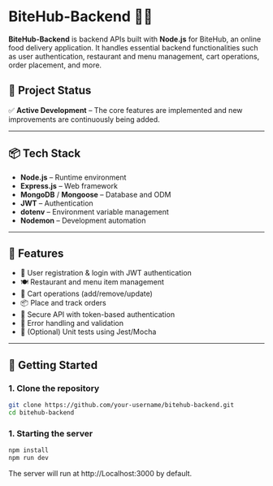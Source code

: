 # BiteHub-Backend 🍔🚀

**BiteHub-Backend** is backend APIs built with **Node.js** for BiteHub, an online food delivery application. It handles essential backend functionalities such as user authentication, restaurant and menu management, cart operations, order placement, and more.

## 🚧 Project Status

✅ **Active Development** – The core features are implemented and new improvements are continuously being added.

---

## 📦 Tech Stack

- **Node.js** – Runtime environment
- **Express.js** – Web framework
- **MongoDB** / **Mongoose** – Database and ODM 
- **JWT** – Authentication
- **dotenv** – Environment variable management
- **Nodemon** – Development automation

---

## 🔧 Features

- 👥 User registration & login with JWT authentication
- 🍽️ Restaurant and menu item management
- 🛒 Cart operations (add/remove/update)
- 📦 Place and track orders
- 🔐 Secure API with token-based authentication
- 📄 Error handling and validation
- 🧪 (Optional) Unit tests using Jest/Mocha

---

## 🚀 Getting Started

### 1. Clone the repository

```bash
git clone https://github.com/your-username/bitehub-backend.git
cd bitehub-backend
```
### 1. Starting the server

```bash
npm install
npm run dev
```
The server will run at http://Localhost:3000 by default.
